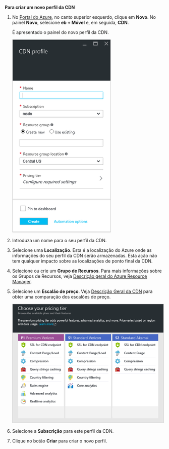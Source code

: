 **Para criar um novo perfil da CDN**

1. No [Portal do Azure](https://portal.azure.com), no canto superior esquerdo, clique em **Novo**.  No painel **Novo**, selecione **eb + Móvel** e, em seguida, **CDN**.
   
    É apresentado o painel do novo perfil da CDN.
   
    ![Novo Perfil da CDN](./media/cdn-create-profile/new-cdn-profile-include.png)
2. Introduza um nome para o seu perfil da CDN.
3. Selecione uma **Localização**.  Esta é a localização do Azure onde as informações do seu perfil da CDN serão armazenadas.  Esta ação não tem qualquer impacto sobre as localizações de ponto final da CDN.
4. Selecione ou crie um **Grupo de Recursos**.  Para mais informações sobre os Grupos de Recursos, veja [Descrição geral do Azure Resource Manager](../articles/azure-resource-manager/resource-group-overview.md#resource-groups).
5. Selecione um **Escalão de preço**.  Veja [Descrição Geral da CDN](../articles/cdn/cdn-overview.md#azure-cdn-features) para obter uma comparação dos escalões de preço.
   
    ![Seleção do escalão de preço da CDN](./media/cdn-create-profile/cdn-choose-sku-include.png)
6. Selecione a **Subscrição** para este perfil da CDN.
7. Clique no botão **Criar** para criar o novo perfil. 

